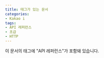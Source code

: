 ```yaml
---
title: 태그가 있는 문서
categories:
- Kakao i
tags:
- API 레퍼런스
- 초급
- HTTP
---
```


이 문서의 태그에 "API 레퍼런스"가 포함돼 있습니다.
